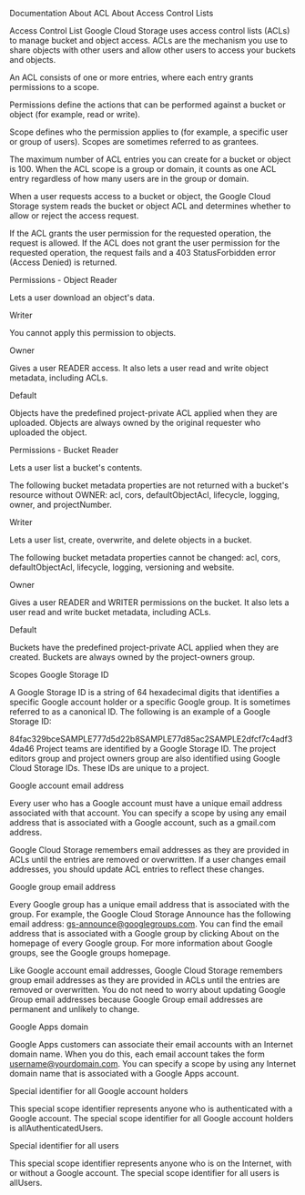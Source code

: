 Documentation About ACL
About Access Control Lists

Access Control List
Google Cloud Storage uses access control lists (ACLs) to manage bucket and object access. ACLs are the mechanism you use to share objects with other users and allow other users to access your buckets and objects.

An ACL consists of one or more entries, where each entry grants permissions to a scope.

Permissions define the actions that can be performed against a bucket or object (for example, read or write).

Scope defines who the permission applies to (for example, a specific user or group of users). Scopes are sometimes referred to as grantees.

The maximum number of ACL entries you can create for a bucket or object is 100. When the ACL scope is a group or domain, it counts as one ACL entry regardless of how many users are in the group or domain.

When a user requests access to a bucket or object, the Google Cloud Storage system reads the bucket or object ACL and determines whether to allow or reject the access request.

If the ACL grants the user permission for the requested operation, the request is allowed. If the ACL does not grant the user permission for the requested operation, the request fails and a 403 StatusForbidden error (Access Denied) is returned.

Permissions - Object
Reader

Lets a user download an object's data.

Writer

You cannot apply this permission to objects.

Owner

Gives a user READER access. It also lets a user read and write object metadata, including ACLs.

Default

Objects have the predefined project-private ACL applied when they are uploaded. Objects are always owned by the original requester who uploaded the object.

Permissions - Bucket
Reader

Lets a user list a bucket's contents.

The following bucket metadata properties are not returned with a bucket's resource without OWNER: acl, cors, defaultObjectAcl, lifecycle, logging, owner, and projectNumber.

Writer

Lets a user list, create, overwrite, and delete objects in a bucket.

The following bucket metadata properties cannot be changed: acl, cors, defaultObjectAcl, lifecycle, logging, versioning and website.

Owner

Gives a user READER and WRITER permissions on the bucket. It also lets a user read and write bucket metadata, including ACLs.

Default

Buckets have the predefined project-private ACL applied when they are created. Buckets are always owned by the project-owners group.

Scopes
Google Storage ID

A Google Storage ID is a string of 64 hexadecimal digits that identifies a specific Google account holder or a specific Google group. It is sometimes referred to as a canonical ID. The following is an example of a Google Storage ID:

84fac329bceSAMPLE777d5d22b8SAMPLE77d85ac2SAMPLE2dfcf7c4adf34da46
Project teams are identified by a Google Storage ID. The project editors group and project owners group are also identified using Google Cloud Storage IDs. These IDs are unique to a project.

Google account email address

Every user who has a Google account must have a unique email address associated with that account. You can specify a scope by using any email address that is associated with a Google account, such as a gmail.com address.

Google Cloud Storage remembers email addresses as they are provided in ACLs until the entries are removed or overwritten. If a user changes email addresses, you should update ACL entries to reflect these changes.

Google group email address

Every Google group has a unique email address that is associated with the group. For example, the Google Cloud Storage Announce has the following email address: gs-announce@googlegroups.com. You can find the email address that is associated with a Google group by clicking About on the homepage of every Google group. For more information about Google groups, see the Google groups homepage.

Like Google account email addresses, Google Cloud Storage remembers group email addresses as they are provided in ACLs until the entries are removed or overwritten. You do not need to worry about updating Google Group email addresses because Google Group email addresses are permanent and unlikely to change.

Google Apps domain

Google Apps customers can associate their email accounts with an Internet domain name. When you do this, each email account takes the form username@yourdomain.com. You can specify a scope by using any Internet domain name that is associated with a Google Apps account.

Special identifier for all Google account holders

This special scope identifier represents anyone who is authenticated with a Google account. The special scope identifier for all Google account holders is allAuthenticatedUsers.

Special identifier for all users

This special scope identifier represents anyone who is on the Internet, with or without a Google account. The special scope identifier for all users is allUsers.

